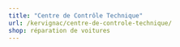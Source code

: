 ```yaml
---
title: "Centre de Contrôle Technique"
url: /kervignac/centre-de-controle-technique/
shop: réparation de voitures
---
```

